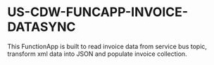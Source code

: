 # US-CDW-FUNCAPP-INVOICE-DATASYNC
This FunctionApp is built to read invoice data from service bus topic, transform xml data into JSON and populate invoice collection.
